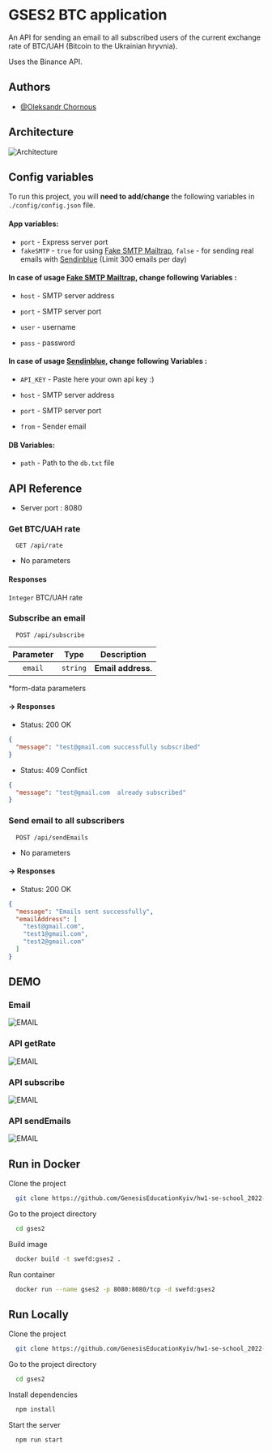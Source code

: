 # GSES2 BTC application

An API for sending an email to all subscribed users of the current exchange rate of BTC/UAH (Bitcoin to the Ukrainian
hryvnia).

Uses the Binance API.

## Authors

- [@Oleksandr Chornous](https://github.com/swefd)

## Architecture

![Architecture](https://raw.githubusercontent.com/GenesisEducationKyiv/hw1-se-school_2022-code-review-swefd/master/demo/architecture.png)


## Config variables

To run this project, you will **need to add/change** the following variables in `./config/config.json` file.

#### App variables:

* `port` - Express server port
* `fakeSMTP` - `true` for using [Fake SMTP Mailtrap](https://mailtrap.io/), `false` - for sending real emails
  with [Sendinblue](https://sendinblue.com) (Limit 300 emails per day)

#### In case of usage [Fake SMTP Mailtrap](https://mailtrap.io/), change following Variables :

* `host` - SMTP server address

* `port` - SMTP server port

* `user` - username

* `pass` - password

#### In case of usage [Sendinblue](https://sendinblue.com), change following Variables :

* `API_KEY` - Paste here your own api key :)

* `host` - SMTP server address

* `port` - SMTP server port

* `from` - Sender email

#### DB Variables:

* `path` - Path to the `db.txt` file

## API Reference

* Server port : 8080

### Get BTC/UAH rate

```
  GET /api/rate
```

* No parameters

#### Responses

`Integer` BTC/UAH rate

### Subscribe an email

```
  POST /api/subscribe
```

| Parameter |   Type   |    Description     |
|:---------:|:--------:|:------------------:|
|  `email`  | `string` | **Email address**. |

*form-data parameters

#### -> Responses

* Status: 200 OK

```json
{
  "message": "test@gmail.com successfully subscribed"
}
```

* Status: 409 Conflict

```json
{
  "message": "test@gmail.com  already subscribed"
}
```

### Send email to all subscribers

```
  POST /api/sendEmails
```

* No parameters

#### -> Responses

* Status: 200 OK

```json
{
  "message": "Emails sent successfully",
  "emailAddress": [
    "test@gmail.com",
    "test1@gmail.com",
    "test2@gmail.com"
  ]
}
```

## DEMO

### Email

![EMAIL](https://raw.githubusercontent.com/GenesisEducationKyiv/hw1-se-school_2022-code-review-swefd/master/demo/email.png)

### API getRate

![EMAIL](https://raw.githubusercontent.com/GenesisEducationKyiv/hw1-se-school_2022-code-review-swefd/master/demo/getRate.png)

### API subscribe

![EMAIL](https://raw.githubusercontent.com/GenesisEducationKyiv/hw1-se-school_2022-code-review-swefd/master/demo/subscribe.png)

### API sendEmails

![EMAIL](https://raw.githubusercontent.com/GenesisEducationKyiv/hw1-se-school_2022-code-review-swefd/master/demo/sendEmails.png)

## Run in Docker

Clone the project

```bash
  git clone https://github.com/GenesisEducationKyiv/hw1-se-school_2022-code-review-swefd
```

Go to the project directory

```bash
  cd gses2
```

Build image

```bash
  docker build -t swefd:gses2 . 
```

Run container

```bash
  docker run --name gses2 -p 8080:8080/tcp -d swefd:gses2
```

## Run Locally

Clone the project

```bash
  git clone https://github.com/GenesisEducationKyiv/hw1-se-school_2022-code-review-swefd
```

Go to the project directory

```bash
  cd gses2
```

Install dependencies

```bash
  npm install
```

Start the server

```bash
  npm run start
```


